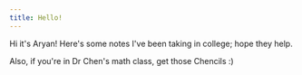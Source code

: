 ```yaml
---
title: Hello! 
---
```


Hi it's Aryan! Here's some notes I've been taking in college; hope they help. 

Also, if you're in Dr Chen's math class, get those Chencils :)
